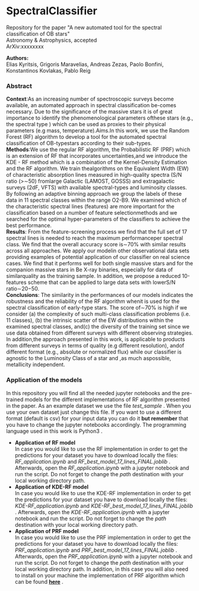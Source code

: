 # SpectralClassifier

Repository for the paper "A new automated tool for the spectral classification of OB stars"\
Astronomy & Astrophysics, accepted\
ArXiv:xxxxxxxx

**Authors:**\
Elias Kyritsis, Grigoris Maravelias, Andreas Zezas, Paolo Bonfini, Konstantinos Kovlakas, Pablo Reig

### Abstract 
**Context**:As an increasing number of spectroscopic surveys become available, an automated approach in spectral classification be-comes necessary. Due to the significance of the massive stars it is of great importance to identify the phenomenological parameters ofthese stars (e.g., the spectral type ) which can be used as proxies to their physical parameters (e.g mass, temperature).Aims.In this work, we use the Random Forest (RF) algorithm to develop a tool for the automated spectral classification of OB-typestars according to their sub-types.\
**Methods**:We use the regular RF algorithm, the Probabilistic RF (PRF) which is an extension of RF that incorporates uncertainties,and we introduce the KDE - RF method which is a combination of the Kernel-Density Estimation and the RF algorithm. We train thealgorithms on the Equivalent Width (EW) of characteristic absorption lines measured in high-quality spectra (S/N ratio (>∼50) fromlarge Galactic (LAMOST, GOSSS) and extragalactic surveys (2dF, VFTS) with available spectral-types and luminosity classes. By following an adaptive binning approach we group the labels of these data in 11 spectral classes within the range O2-B9. We examined which of the characteristic spectral lines (features) are more important for the classification based on a number of feature selectionmethods and we searched for the optimal hyper-parameters of the classifiers to achieve the best performance.\
**Results**: From the feature-screening process we find that the full set of 17 spectral lines is needed to reach the maximum performanceper spectral class. We find that the overall accuracy score is∼70% with similar results across all approaches. We apply our modelin other observational data sets providing examples of potential application of our classifier on real science cases. We find that it performs well for both single massive stars and for the companion massive stars in Be X-ray binaries, especially for data of similarquality as the training sample. In addition, we propose a reduced 10-features scheme that can be applied to large data sets with lowerS/N ratio∼20−50.\
**Conclusions**: The similarity in the performances of our models indicates the robustness and the reliability of the RF algorithm whenit is used for the spectral classification of early-type stars. The score of∼70% is high if we consider (a) the complexity of such multi-class classification problems (i.e. 11 classes), (b) the intrinsic scatter of the EW distributions within the examined spectral classes, and(c) the diversity of the training set since we use data obtained from different surveys with different observing strategies. In addition,the approach presented in this work, is applicable to products from different surveys in terms of quality (e.g different resolution), andof different format (e.g., absolute or normalized flux) while our classifier is agnostic to the Luminosity Class of a star and ,as much aspossible, metallicity independent.


### Application of the models
In this repository you will find all the needed jupyter notebooks and the pre-trained models for the different implementations of RF algorithm presented in the paper. As an example dataset we use the file *test_sample* . When you use your own dataset just change this file. If you want to use a different format (default is csv) for your input data you can do it **but remember** that you have to change the jupyter notebooks accordingly. The programming language used in this work is Python3 . 
- **Application of RF model**\
In case you would like to use the RF implementation in order to get the predictions for your dataset you have to download locally the files: *RF_application.ipynb* and *RF_best_model_17_lines_FINAL.joblib* . Afterwards, open the *RF_application.ipynb* with a jupyter notebook and run the script. Do not forget to change the *path* destination with your local working directory path. 
- **Application of KDE-RF model**\
In case you would like to use the KDE-RF implementation in order to get the predictions for your dataset you have to download locally the files: *KDE-RF_application.ipynb* and *KDE-RF_best_model_17_lines_FINAL.joblib* . Afterwards, open the *KDE-RF_application.ipynb* with a jupyter notebook and run the script. Do not forget to change the *path* destination with your local working directory path. 
- **Application of PRF model**\
In case you would like to use the PRF implementation in order to get the predictions for your dataset you have to download locally the files: *PRF_application.ipynb* and *PRF_best_model_17_lines_FINAL.joblib* . Afterwards, open the *PRF_application.ipynb* with a jupyter notebook and run the script. Do not forget to change the *path* destination with your local working directory path. In addition, in this case you will also need to install on your machine the implementation of PRF algorithm which can be found __[here](https://github.com/ireis/PRF)__ .

